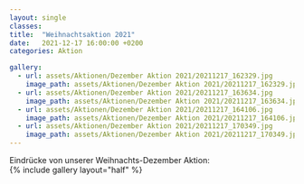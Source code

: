 ```yaml
---
layout: single
classes: 
title:  "Weihnachtsaktion 2021"
date:   2021-12-17 16:00:00 +0200
categories: Aktion

gallery:
  - url: assets/Aktionen/Dezember Aktion 2021/20211217_162329.jpg
    image_path: assets/Aktionen/Dezember Aktion 2021/20211217_162329.jpg
  - url: assets/Aktionen/Dezember Aktion 2021/20211217_163634.jpg
    image_path: assets/Aktionen/Dezember Aktion 2021/20211217_163634.jpg 
  - url: assets/Aktionen/Dezember Aktion 2021/20211217_164106.jpg
    image_path: assets/Aktionen/Dezember Aktion 2021/20211217_164106.jpg
  - url: assets/Aktionen/Dezember Aktion 2021/20211217_170349.jpg
    image_path: assets/Aktionen/Dezember Aktion 2021/20211217_170349.jpg
---
```


Eindrücke von unserer Weihnachts-Dezember Aktion: <br>
{% include gallery layout="half" %}
